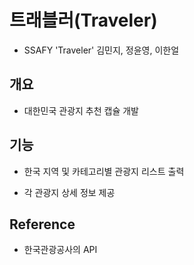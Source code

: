 # 트래블러(Traveler)

- SSAFY 'Traveler' 김민지, 정윤영, 이한얼

## 개요

- 대한민국 관광지 추천 캡슐 개발

## 기능

- 한국 지역 및 카테고리별 관광지 리스트 출력

- 각 관광지 상세 정보 제공

## Reference

- 한국관광공사의 API